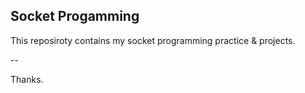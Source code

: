 ## Socket Progamming

This reposiroty contains my socket programming practice & projects.

--

Thanks.
